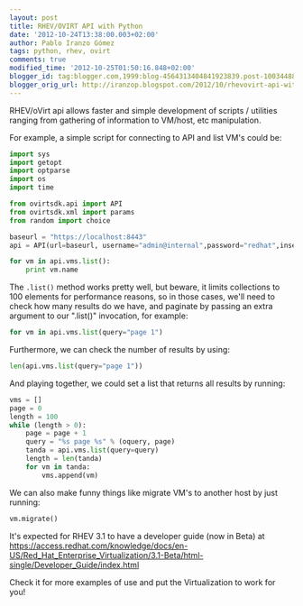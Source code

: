 ```yaml
---
layout: post
title: RHEV/OVIRT API with Python
date: '2012-10-24T13:38:00.003+02:00'
author: Pablo Iranzo Gómez
tags: python, rhev, ovirt
comments: true
modified_time: '2012-10-25T01:50:16.848+02:00'
blogger_id: tag:blogger.com,1999:blog-4564313404841923839.post-1003448890473219410
blogger_orig_url: http://iranzop.blogspot.com/2012/10/rhevovirt-api-with-python.html
---
```

RHEV/oVirt api allows faster and simple development of scripts / utilities ranging from gathering of information to VM/host, etc manipulation.

For example, a simple script for connecting to API and list VM's could be:

~~~python
import sys
import getopt
import optparse
import os
import time

from ovirtsdk.api import API
from ovirtsdk.xml import params
from random import choice

baseurl = "https://localhost:8443"
api = API(url=baseurl, username="admin@internal",password="redhat",insecure=True)

for vm in api.vms.list():
    print vm.name

~~~

The `.list()` method works pretty well, but beware, it limits collections to 100 elements for performance reasons, so in those cases, we'll need to check how many results do we have, and paginate by passing an extra argument to our ".list()" invocation, for example:

~~~python
for vm in api.vms.list(query="page 1")
~~~

Furthermore, we can check the number of results by using:

~~~python
len(api.vms.list(query="page 1"))
~~~

And playing together, we could set a list that returns all results by running:

~~~python
vms = []
page = 0
length = 100
while (length > 0):
    page = page + 1
    query = "%s page %s" % (oquery, page)
    tanda = api.vms.list(query=query)
    length = len(tanda)
    for vm in tanda:
        vms.append(vm)
~~~

We can also make funny things like migrate VM's to another host by just running:

~~~python
vm.migrate()
~~~

It's expected for RHEV 3.1 to have a developer guide (now in Beta) at <https://access.redhat.com/knowledge/docs/en-US/Red_Hat_Enterprise_Virtualization/3.1-Beta/html-single/Developer_Guide/index.html>

Check it for more examples of use and put the Virtualization to work for you!
